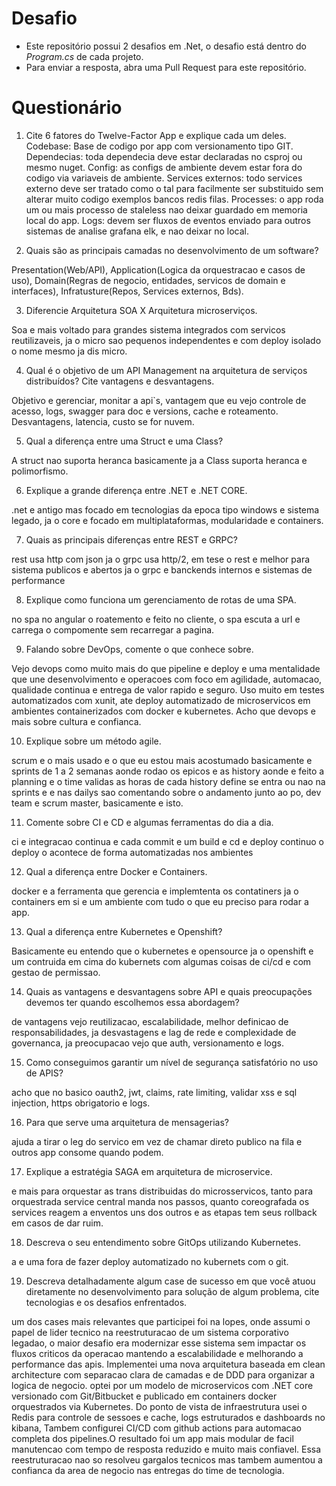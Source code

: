 # Desafio

- Este repositório possui 2 desafios em .Net, o desafio está dentro do _Program.cs_ de cada projeto.
- Para enviar a resposta, abra uma Pull Request para este repositório.

# Questionário

1. Cite 6 fatores do Twelve-Factor App e explique cada um deles.
Codebase: Base de codigo por app com versionamento tipo GIT. Dependecias: toda dependecia deve estar declaradas no csproj ou mesmo nuget. Config: as configs de ambiente devem estar fora do codigo via variaveis de ambiente. Services externos: todo services externo deve ser tratado como o tal para facilmente ser substituido sem alterar muito codigo exemplos bancos redis filas. Processes: o app roda um ou mais processo de staleless nao deixar guardado em memoria local do app. Logs: devem ser fluxos de eventos enviado para outros sistemas de analise grafana elk, e nao deixar no local.


2. Quais são as principais camadas no desenvolvimento de um software?

Presentation(Web/API), Application(Logica da orquestracao e casos de uso), Domain(Regras de negocio, entidades, servicos de domain e interfaces), Infratusture(Repos, Services externos, Bds).


3. Diferencie Arquitetura SOA X Arquitetura microserviços.

Soa e mais voltado para grandes sistema integrados com servicos reutilizaveis, ja o micro sao pequenos independentes e com deploy isolado o nome mesmo ja dis micro.


4. Qual é o objetivo de um API Management na arquitetura de serviços distribuídos? Cite vantagens e desvantagens.

Objetivo e gerenciar, monitar a api`s, vantagem que eu vejo controle de acesso, logs, swagger para doc e versions, cache e roteamento. Desvantagens, latencia, custo se for nuvem.


5. Qual a diferença entre uma Struct e uma Class?

A struct nao suporta heranca basicamente ja a Class suporta heranca e polimorfismo.


6. Explique a grande diferença entre .NET e .NET CORE.

.net e antigo mas focado em tecnologias da epoca tipo windows e sistema legado, ja o core e focado em multiplataformas, modularidade e containers.


7. Quais as principais diferenças entre REST e GRPC?

rest usa http com json ja o grpc usa http/2, em tese o rest e melhor para sistema publicos e abertos ja o grpc e banckends internos e sistemas de performance


8. Explique como funciona um gerenciamento de rotas de uma SPA.

no spa no angular o roatemento e feito no cliente, o spa escuta a url e carrega o compomente sem recarregar a pagina.


9. Falando sobre DevOps, comente o que conhece sobre.

Vejo devops como muito mais do que pipeline e deploy e uma mentalidade que une desenvolvimento e operacoes com foco em agilidade, automacao, qualidade continua e entrega de valor rapido e seguro. Uso muito em testes automatizados com xunit, ate deploy automatizado de microservicos em ambientes containerizados com docker e kubernetes. Acho que devops e mais sobre cultura e confianca.


10. Explique sobre um método agile.

scrum e o mais usado e o que eu estou mais acostumado basicamente e sprints de 1 a 2 semanas aonde rodao os epicos e as history aonde e feito a planning e o time validas as horas de cada history define se entra ou nao na sprints e e nas dailys sao comentando sobre o andamento junto ao po, dev team e scrum master, basicamente e isto.


11. Comente sobre CI e CD e algumas ferramentas do dia a dia.

ci e integracao continua e cada commit e um build e cd e deploy continuo o deploy o acontece de forma automatizadas nos ambientes


12. Qual a diferença entre Docker e Containers.

docker e a ferramenta que gerencia e implemtenta os contatiners ja o containers em si e um ambiente com tudo o que eu preciso para rodar a app.


13. Qual a diferença entre Kubernetes e Openshift?

Basicamente eu entendo que o kubernetes e opensource ja o openshift e um contruida em cima do kubernets com algumas coisas de ci/cd e com gestao de permissao.


14. Quais as vantagens e desvantagens sobre API e quais preocupações devemos ter quando escolhemos essa abordagem?

de vantagens vejo reutilizacao, escalabilidade, melhor definicao de responsabilidades, ja desvastagens e lag de rede e complexidade de governanca, ja preocupacao vejo que auth, versionamento e logs.


15. Como conseguimos garantir um nível de segurança satisfatório no uso de APIS?

acho que no basico oauth2, jwt, claims, rate limiting, validar xss e sql injection, https obrigatorio e logs.


16. Para que serve uma arquitetura de mensagerias?

ajuda a tirar o leg do servico em vez de chamar direto publico na fila e outros app consome quando podem.


17. Explique a estratégia SAGA em arquitetura de microservice.

e mais para orquestar as trans distribuidas do microsservicos, tanto para orquestrada service central manda nos passos, quanto coreografada os services reagem a enventos uns dos outros e as etapas tem seus rollback em casos de dar ruim.


18. Descreva o seu entendimento sobre GitOps utilizando Kubernetes.

a e uma fora de fazer deploy automatizado no kubernets com o git.

19. Descreva detalhadamente algum case de sucesso em que você atuou diretamente no desenvolvimento para solução de algum problema, cite tecnologias e os desafios enfrentados.

um dos cases mais relevantes que participei foi na lopes, onde assumi o papel de lider tecnico na reestruturacao de um sistema corporativo legadao, o maior desafio era modernizar esse sistema sem impactar os fluxos criticos da operacao mantendo a escalabilidade e melhorando a performance das apis. Implementei uma nova arquitetura baseada em clean architecture com separacao clara de camadas e de DDD para organizar a logica de negocio. optei por um modelo de microservicos com .NET core versionado com Git/Bitbucket e publicado em containers docker orquestrados via Kubernetes. Do ponto de vista de infraestrutura usei o Redis para controle de sessoes e cache, logs estruturados e dashboards no kibana, Tambem configurei CI/CD com github actions para automacao completa dos pipelines.O resultado foi um app mais modular de facil manutencao com tempo de resposta reduzido e muito mais confiavel. Essa reestruturacao nao so resolveu gargalos tecnicos mas tambem aumentou a confianca da area de negocio nas entregas do time de tecnologia.


